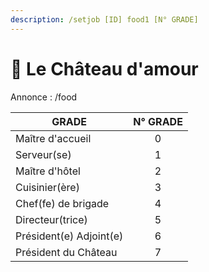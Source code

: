 ```yaml
---
description: /setjob [ID] food1 [N° GRADE]
---
```


# 💒 Le Château d'amour

Annonce : /food

| GRADE                   | N° GRADE |
| ----------------------- | :------: |
| Maître d'accueil        |     0    |
| Serveur(se)             |     1    |
| Maître d'hôtel          |     2    |
| Cuisinier(ère)          |     3    |
| Chef(fe) de brigade     |     4    |
| Directeur(trice)        |     5    |
| Président(e) Adjoint(e) |     6    |
| Président du Château    |     7    |
